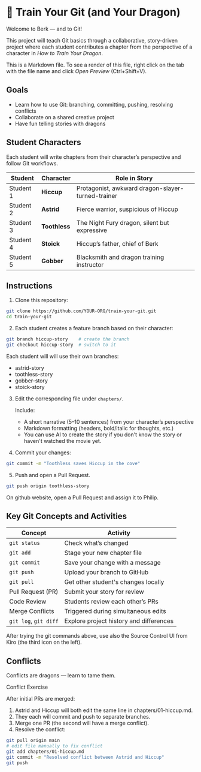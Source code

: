 # 🐉 Train Your Git (and Your Dragon)

Welcome to Berk — and to Git!

This project will teach Git basics through a collaborative, story-driven project where each student contributes a chapter from the perspective of a character in *How to Train Your Dragon*.

This is a Markdown file. To see a render of this file, right click on the tab with the file name and click *Open Preview* (Ctrl+Shift+V).

## Goals
- Learn how to use Git: branching, committing, pushing, resolving conflicts
- Collaborate on a shared creative project
- Have fun telling stories with dragons

## Student Characters
Each student will write chapters from their character’s perspective and follow Git workflows.

| Student   | Character     | Role in Story                                     |
| --------- | ------------- | ------------------------------------------------- |
| Student 1 | **Hiccup**    | Protagonist, awkward dragon-slayer-turned-trainer |
| Student 2 | **Astrid**    | Fierce warrior, suspicious of Hiccup              |
| Student 3 | **Toothless** | The Night Fury dragon, silent but expressive      |
| Student 4 | **Stoick**    | Hiccup’s father, chief of Berk                    |
| Student 5 | **Gobber**    | Blacksmith and dragon training instructor         |

## Instructions

1. Clone this repository:

```bash
git clone https://github.com/YOUR-ORG/train-your-git.git
cd train-your-git
```

2. Each student creates a feature branch based on their character:
```bash
git branch hiccup-story    # create the branch
git checkout hiccup-story  # switch to it
```

Each student will will use their own branches:
- astrid-story
- toothless-story
- gobber-story
- stoick-story

3. Edit the corresponding file under `chapters/`. 

    Include:

    - A short narrative (5–10 sentences) from your character’s perspective
    - Markdown formatting (headers, bold/italic for thoughts, etc.)
    - You can use AI to create the story if you don't know the story or haven't watched the movie yet.

4. Commit your changes:
```bash
git commit -m "Toothless saves Hiccup in the cove"
```
5. Push and open a Pull Request.
```bash
git push origin toothless-story
```
On github website, open a Pull Request and assign it to Philip.

## Key Git Concepts and Activities

| Concept               | Activity                                                   |
| --------------------- | ---------------------------------------------------------- |
| `git status`          | Check what’s changed                                       |
| `git add`             | Stage your new chapter file                                |
| `git commit`          | Save your change with a message                            |
| `git push`            | Upload your branch to GitHub                               |
| `git pull`            | Get other student's changes locally                        |
| Pull Request (PR)     | Submit your story for review                               |
| Code Review           | Students review each other’s PRs                           |
| Merge Conflicts       | Triggered during simultaneous edits                        |
| `git log`, `git diff` | Explore project history and differences                    |

After trying the git commands above, use also the Source Control UI from Kiro (the third icon on the left).

## Conflicts
Conflicts are dragons — learn to tame them.

Conflict Exercise

After initial PRs are merged:

1. Astrid and Hiccup will both edit the same line in chapters/01-hiccup.md.
2. They each will commit and push to separate branches.
3. Merge one PR (the second will have a merge conflict).
4. Resolve the conflict:

```bash
git pull origin main
# edit file manually to fix conflict
git add chapters/01-hiccup.md
git commit -m "Resolved conflict between Astrid and Hiccup"
git push
```
